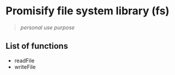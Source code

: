 # Promisify **file system** library (fs) #
  > *personal use purpose*

## List of functions ##
* readFile
* writeFile
